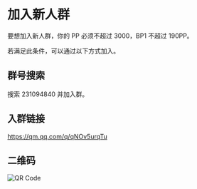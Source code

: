 # 加入新人群

要想加入新人群，你的 PP 必须不超过 3000，BP1 不超过 190PP。

若满足此条件，可以通过以下方式加入。

## **群号搜索**

搜索 231094840 并加入群。

## **入群链接**

<https://qm.qq.com/q/qNOv5urqTu>

## **二维码**

![QR Code](/images/qrcode-2x.jpg)
